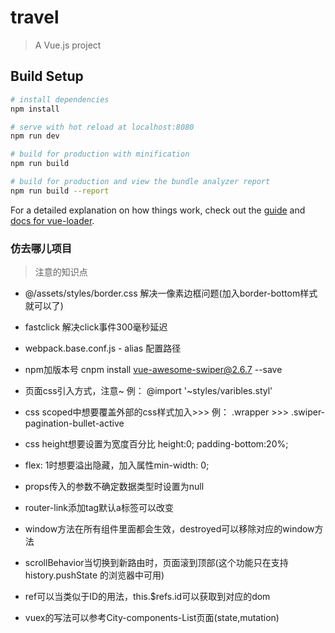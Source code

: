 # travel

> A Vue.js project

## Build Setup

``` bash
# install dependencies
npm install

# serve with hot reload at localhost:8080
npm run dev

# build for production with minification
npm run build

# build for production and view the bundle analyzer report
npm run build --report
```

For a detailed explanation on how things work, check out the [guide](http://vuejs-templates.github.io/webpack/) and [docs for vue-loader](http://vuejs.github.io/vue-loader).



### 仿去哪儿项目

> 注意的知识点

- @/assets/styles/border.css 解决一像素边框问题(加入border-bottom样式就可以了)
- fastclick 解决click事件300毫秒延迟
- webpack.base.conf.js - alias 配置路径
- npm加版本号 cnpm install vue-awesome-swiper@2.6.7 --save
- 页面css引入方式，注意~ 例： @import '~styles/varibles.styl'
- css scoped中想要覆盖外部的css样式加入>>> 例： .wrapper >>> .swiper-pagination-bullet-active
- css height想要设置为宽度百分比 height:0; padding-bottom:20%;
- flex: 1时想要溢出隐藏，加入属性min-width: 0;
- props传入的参数不确定数据类型时设置为null
- router-link添加tag默认a标签可以改变
- window方法在所有组件里面都会生效，destroyed可以移除对应的window方法
- scrollBehavior当切换到新路由时，页面滚到顶部(这个功能只在支持 history.pushState 的浏览器中可用)


- ref可以当类似于ID的用法，this.$refs.id可以获取到对应的dom
- vuex的写法可以参考City-components-List页面(state,mutation)